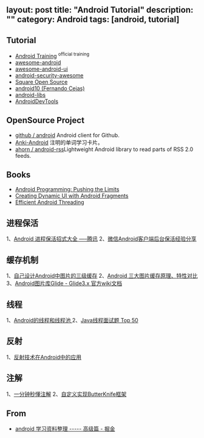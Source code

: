 layout: post
title: "Android Tutorial"
description: ""
category: Android
tags: [android, tutorial]
---

## Tutorial

- [Android Training](https://developer.android.com/training/index.html) <sup>official training</sup>
- [awesome-android](https://github.com/JStumpp/awesome-android)
- [awesome-android-ui](https://github.com/wasabeef/awesome-android-ui)
- [android-security-awesome](https://github.com/ashishb/android-security-awesome)
- [Square Open Source](http://square.github.io/#android)
- [android10 (Fernando Cejas)](https://github.com/android10)
- [android-libs](http://android-libs.com/)
- [AndroidDevTools](http://www.androiddevtools.cn/)

<!-- more -->

## OpenSource Project

- [github / android](https://github.com/github/android) Android client for Github.
- [Anki-Android](https://github.com/nicolas-raoul/Anki-Android) 注明的单词学习卡片。
- [ahorn / android-rss](https://github.com/ahorn/android-rss)Lightweight Android library to read parts of RSS 2.0 feeds.

## Books

- [Android Programming: Pushing the Limits](http://www.salttiger.com/android-programming-pushing-limits/)
- [Creating Dynamic UI with Android Fragments](http://www.salttiger.com/creating-dynamic-ui-android-fragments/)
- [Efficient Android Threading](http://www.salttiger.com/efficient-android-threading/)

## 进程保活

1、[Android 进程保活招式大全 —–腾讯](http://mp.weixin.qq.com/s?__biz=MzA3NTYzODYzMg==&mid=2653577617&idx=1&sn=623256a2ff94641036a6c9eea17baab8&scene=1&srcid=0818EecQYYkaSkd5HD8WjDf8#rd)
2、[微信Android客户端后台保活经验分享](https://mp.weixin.qq.com/s?__biz=MzA3ODg4MDk0Ng==&mid=403254393&idx=1&sn=8dc0e3a03031177777b5a5876cb210cc)

## 缓存机制

1、[自己设计Android中图片的三级缓存](http://www.jianshu.com/p/2cd59a79ed4a)
2、[Android 三大图片缓存原理、特性对比](http://www.trinea.cn/android/android-image-cache-compare/)
3、[Android图片库Glide - Glide3.x 官方wiki文档](https://muzhi1991.gitbooks.io/android-glide-wiki/content/chapter0.html)

## 线程

1、[Android的线程和线程池 ](https://imuhao.github.io/2016/08/19/Thread-Executors/)
2、[Java线程面试题 Top 50](http://www.importnew.com/12773.html)

## 反射

1、[反射技术在Android中的应用 ](http://mp.weixin.qq.com/s?__biz=MzA5MzI3NjE2MA==&mid=2650236432&idx=1&sn=1da63ff74cb6082ffe3df5f344f9f5f1&scene=0#wechat_redirect)

## 注解

1、[一分钟秒懂注解](https://dreamerhome.github.io/2016/08/02/annotaion/)
2、[自定义实现ButterKnife框架 ](http://blog.csdn.net/qq_23547831/article/details/51713824)

## From

- [android 学习资料整理 ----- 高级篇 - 掘金](http://gold.xitu.io/entry/57bfedc679bc440063cc03ce)

